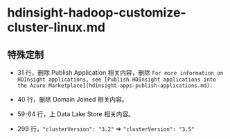 # hdinsight-hadoop-customize-cluster-linux.md

## 特殊定制

* 31 行，删除 Publish Application 相关内容，删除 `For more information on HDInsight applications, see [Publish HDInsight applications into the Azure Marketplace](hdinsight-apps-publish-applications.md).`

* 40 行，删除 Domain Joined 相关内容。

* 59-64 行，上 Data Lake Store 相关内容。

* 299 行，`"clusterVersion": "3.2"` => `"clusterVersion": "3.5"`